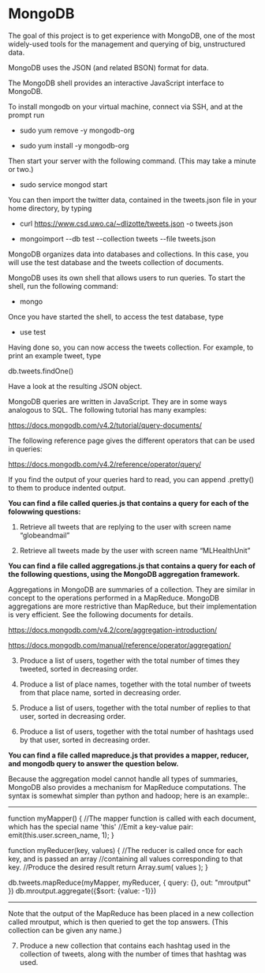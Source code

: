 # MongoDB
The goal of this project is to get experience with MongoDB, one of the most widely-used tools for the management and querying of big, unstructured data.

MongoDB uses the JSON (and related BSON) format for data.

The MongoDB shell provides an interactive JavaScript interface to MongoDB.

To install mongodb on your virtual machine, connect via SSH, and at the prompt run

- sudo yum remove -y mongodb-org

- sudo yum install -y mongodb-org

Then start your server with the following command. (This may take a minute or two.)

- sudo service mongod start

You can then import the twitter data, contained in the tweets.json file in your home directory, by typing

- curl https://www.csd.uwo.ca/~dlizotte/tweets.json -o tweets.json

- mongoimport --db test --collection tweets --file tweets.json

MongoDB organizes data into databases and collections. In this case, you will use the test database and the tweets collection of documents.

MongoDB uses its own shell that allows users to run queries. To start the shell, run the following command:

- mongo

Once you have started the shell, to access the test database, type

- use test

Having done so, you can now access the tweets collection. For example, to print an example tweet, type

db.tweets.findOne()

Have a look at the resulting JSON object.

MongoDB queries are written in JavaScript. They are in some ways analogous to SQL. The following tutorial has many examples:

https://docs.mongodb.com/v4.2/tutorial/query-documents/

The following reference page gives the different operators that can be used in queries:

https://docs.mongodb.com/v4.2/reference/operator/query/


If you find the output of your queries hard to read, you can append .pretty() to them to produce indented output.

**You can find a file called queries.js that contains a query for each of the folowwing questions:**

1) Retrieve all tweets that are replying to the user with screen name “globeandmail”

2) Retrieve all tweets made by the user with screen name “MLHealthUnit”

**You can find a file called aggregations.js that contains a query for each of the following questions, using the MongoDB aggregation framework.**

Aggregations in MongoDB are summaries of a collection. They are similar in concept to the operations performed in a MapReduce. MongoDB aggregations are more restrictive than MapReduce, but their implementation is very efficient. See the following documents for details.

https://docs.mongodb.com/v4.2/core/aggregation-introduction/

https://docs.mongodb.com/manual/reference/operator/aggregation/

3) Produce a list of users, together with the total number of times they tweeted, sorted in decreasing order.

4) Produce a list of place names, together with the total number of tweets from that place name, sorted in decreasing order.

5) Produce a list of users, together with the total number of replies to that user, sorted in decreasing order.

6) Produce a list of users, together with the total number of hashtags used by that user, sorted in decreasing order.

**You can find a file called mapreduce.js that provides a mapper, reducer, and mongodb query to answer the question below.**

Because the aggregation model cannot handle all types of summaries, MongoDB also provides a mechanism for MapReduce computations. The syntax is somewhat simpler than python and hadoop; here is an example:.

****
function myMapper() {
    //The mapper function is called with each document, which has the special name 'this'
    //Emit a key-value pair:
    emit(this.user.screen_name, 1);
}

function myReducer(key, values) {
    //The reducer is called once for each key, and is passed an array
    //containing all values corresponding to that key.
    //Produce the desired result
    return Array.sum( values );
}

db.tweets.mapReduce(myMapper, myReducer, { query: {}, out: "mroutput" })
db.mroutput.aggregate({$sort: {value: -1}})

****

Note that the output of the MapReduce has been placed in a new collection called mroutput, which is then queried to get the top answers. (This collection can be given any name.)

7) Produce a new collection that contains each hashtag used in the collection of tweets, along with the number of times that hashtag was used.
